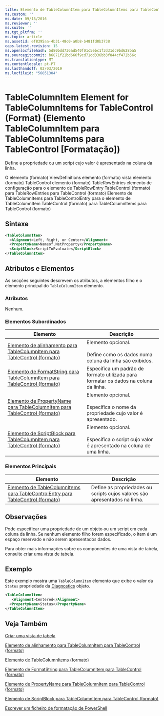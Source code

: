 ```yaml
---
title: Elemento de TableColumnItem para TableColumnItems para TableControl (formato) | Documentos da Microsoft
ms.custom: ''
ms.date: 09/13/2016
ms.reviewer: ''
ms.suite: ''
ms.tgt_pltfrm: ''
ms.topic: article
ms.assetid: ef8395aa-4b31-48c0-a0b8-b481fd0b3738
caps.latest.revision: 15
ms.openlocfilehash: 5d80bdd736ad540f01c5ebc1f3d31dc9bd628ba5
ms.sourcegitcommit: b6871f21bd666f9cd71dd336bb3f844cf472b56c
ms.translationtype: MT
ms.contentlocale: pt-PT
ms.lasthandoff: 02/03/2019
ms.locfileid: "56851304"
---
```

# <a name="tablecolumnitem-element-for-tablecolumnitems-for-tablecontrol-format"></a>TableColumnItem Element for TableColumnItems for TableControl (Format) (Elemento TableColumnItem para TableColumnItems para TableControl [Formatação])

Define a propriedade ou um script cujo valor é apresentado na coluna da linha.

O elemento (formato) ViewDefinitions elemento (formato) vista elemento (formato) TableControl elemento (formato) TableRowEntries elemento de configuração para o elemento de TableRowEntry TableControl (formato) para TableRowEntries para TableControl (formato) Elemento de TableColumnItems para TableControlEntry para o elemento de TableColumnItem TableControl (formato) para TableColumnItems para TableControl (formato)

## <a name="syntax"></a>Sintaxe

```xml
<TableColumnItem>
  <Alignment>Left, Right, or Center</Alignment>
  <PropertyName>Nameof.NetProperty</PropertyName>
  <SciptBlock>ScriptToEvaluate</ScriptBlock>
</TableColumnItem>
```

## <a name="attributes-and-elements"></a>Atributos e Elementos

As secções seguintes descrevem os atributos, a elementos filho e o elemento principal do `TableColumnItem` elemento.

### <a name="attributes"></a>Atributos

Nenhum.

### <a name="child-elements"></a>Elementos Subordinados

|Elemento|Descrição|
|-------------|-----------------|
|[Elemento de alinhamento para TableColumnItem para TableControl (formato)](./alignment-element-for-tablecolumnitem-for-tablecontrol-format.md)|Elemento opcional.<br /><br /> Define como os dados numa coluna da linha são exibidos.|
|[Elemento de FormatString para TableColumnItem para TableControl (formato)](./formatstring-element-for-tablecolumnitem-for-tablecontrol-format.md)|Especifica um padrão de formato utilizada para formatar os dados na coluna da linha.|
|[Elemento de PropertyName para TableColumnItem para TableControl (formato)](./propertyname-element-for-tablecolumnitem-for-tablecontrol-format.md)|Elemento opcional.<br /><br /> Especifica o nome da propriedade cujo valor é apresentado.|
|[Elemento de ScriptBlock para TableColumnItem para TableControl (formato)](./scriptblock-element-for-tablecolumnitem-for-tablecontrol-format.md)|Elemento opcional.<br /><br /> Especifica o script cujo valor é apresentado na coluna de uma linha.|

### <a name="parent-elements"></a>Elementos Principais

|Elemento|Descrição|
|-------------|-----------------|
|[Elemento de TableColumnItems para TableControlEntry para TableControl (formato)](./tablecolumnitems-element-for-tablerowentry-for-tablecontrol-format.md)|Define as propriedades ou scripts cujos valores são apresentados na linha.|

## <a name="remarks"></a>Observações

Pode especificar uma propriedade de um objeto ou um script em cada coluna da linha. Se nenhum elemento filho forem especificado, o item é um espaço reservado e não serem apresentados dados.

Para obter mais informações sobre os componentes de uma vista de tabela, consulte [criar uma vista de tabela](./creating-a-table-view.md).

## <a name="example"></a>Exemplo

Este exemplo mostra uma `TableColumnItem` elemento que exibe o valor da `Status` propriedade da [Diagnostics](/dotnet/api/System.Diagnostics.Process) objeto.

```xml
<TableColumnItem>
   <Alignment>Centered</Alignment>
  <PropertyName>Status</PropertyName>
</TableColumnItem>

```

## <a name="see-also"></a>Veja Também

[Criar uma vista de tabela](./creating-a-table-view.md)

[Elemento de alinhamento para TableColumnItem para TableControl (formato)](./alignment-element-for-tablecolumnitem-for-tablecontrol-format.md)

[Elemento de TableColumnItems (formato)](./tablecolumnitems-element-for-tablerowentry-for-tablecontrol-format.md)

[Elemento de FormatString para TableColumnItem para TableControl (formato)](./formatstring-element-for-tablecolumnitem-for-tablecontrol-format.md)

[Elemento de PropertyName para TableColumnItem para TableControl (formato)](./propertyname-element-for-tablecolumnitem-for-tablecontrol-format.md)

[Elemento de ScriptBlock para TableColumnItem para TableControl (formato)](./scriptblock-element-for-tablecolumnitem-for-tablecontrol-format.md)

[Escrever um ficheiro de formatação de PowerShell](./writing-a-powershell-formatting-file.md)
